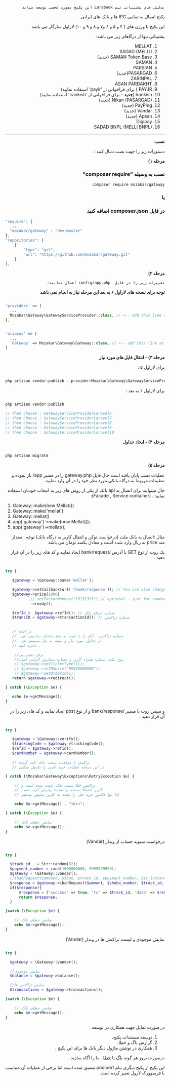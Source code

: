 <div dir="rtl">

```
بدلیل عدم پشتیبانی تیم Larabook این پکیج بصورت شخصی توسعه میابد
```

پکیج اتصال به تمامی IPG ها و  بانک های ایرانی.

این پکیج با ورژن های
(  ۴ و ۵ و ۶ و۷ و ۸ و ۹ و ۱۰)
 لاراول سازگار می باشد


پشتیبانی تنها از درگاهای زیر می باشد:
 1. MELLAT
 2. SADAD (MELLI)
 3. SAMAN Token Base  (جدید)
 3. SAMAN
 4. PARSIAN
 5. PASARGAD(جدید)
 6. ZARINPAL
 7. ASAN PARDAKHT 
 8. PAY.IR ( برای فراخوانی از 'payir' استفاده نمایید)
 9. Irankish (**جدید** -  برای فراخوانی از 'irankish' استفاده نمایید)
 10. Nikan (PASARGAD)  (جدید)
 11. PayPing (جدید)
 12. Vandar (جدید)
 13. Apsan (جدید)
 14. Digipay
 15. SADAD BNPL (MELLI BNPL)
----------


**نصب**:

دستورات زیر را جهت نصب دنبال کنید :

**مرحله ۱)**

### نصب به وسیله "composer require"
```shell
composer require mozakar/gateway
```
### یا 
### در فایل composer.json اضافه کنید
</div>


```php
"require": {
  ...
  "mozakar/gateway" : "dev-master"
},
"repositories": [
    {
        "type": "git",
        "url": "https://github.com/mozakar/gateway.git"
    }
],

```   

<div dir="rtl">
 
**مرحله ۲)**

    تغییرات زیر را در فایل  config/app.php اعمال نمایید:

**توجه برای نسخه های لاراول ۶ به بعد  این مرحله نیاز به انجام نمی باشد** 

</div>

```php

'providers' => [
  ...
  Mozakar\Gateway\GatewayServiceProvider::class, // <-- add this line at the end of provider array
],


'aliases' => [
  ...
  'Gateway' => Mozakar\Gateway\Gateway::class, // <-- add this line at the end of aliases array
]

```



<div dir="rtl">

**مرحله ۳) - انتقال فایل های مورد نیاز**

برای لاراول ۵ :
</div>

```php

php artisan vendor:publish --provider=Mozakar\Gateway\GatewayServiceProviderLaravel5

```

<div dir="rtl">
برای لاراول ۶ به بعد :
</div>

```php

php artisan vendor:publish 

// then choose : GatewayServiceProviderLaravel6
// then choose : GatewayServiceProviderLaravel7
// then choose : GatewayServiceProviderLaravel8
// then choose : GatewayServiceProviderLaravel9
// then choose : GatewayServiceProviderLaravel10

```

<div dir="rtl"> 

**مرحله ۴) - ایجاد جداول**

</div>

```php

php artisan migrate

```


<div dir="rtl"> 
 
**مرحله ۵)**

عملیات نصب پایان یافته است حال فایل gateway.php را در مسیر app/  باز نموده و  تنظیمات مربوط به درگاه بانکی مورد نظر خود را در آن وارد نمایید .

حال میتوایند برای اتصال به api  بانک  از یکی از روش های زیر به انتخاب خودتان استفاده نمایید . (Facade , Service container):
</div>
 
 1. Gateway::make(new Mellat())
 2. Gateway::make('mellat')
 3. Gateway::mellat()
 4. app('gateway')->make(new Mellat());
 5. app('gateway')->mellat();
 
<div dir="rtl">

 مثال :‌اتصال به بانک ملت (درخواست توکن و انتقال کاربر به درگاه بانک)
توجه :‌ مقدار متد price   به ریال وارد شده است و معادل یکصد تومان می باشد

یک روت از نوع GET با آدرس /bank/request ایجاد نمایید و کد های زیر را در آن قرار دهید .

</div>


```php

try {

   $gateway = \Gateway::make('mellat');

   $gateway->setCallback(url('/bank/response')); // You can also change the callback
   $gateway->price(1000)
           // setFactorNumber("13131313") // optional - just for vandar
           ->ready();

   $refId =  $gateway->refId(); // شماره ارجاع بانک
   $transID = $gateway->transactionId(); // شماره تراکنش

  
   // در اینجا
   //  شماره تراکنش  بانک را با توجه به نوع ساختار دیتابیس تان 
   //  در جداول مورد نیاز و بسته به نیاز سیستم تان
   // ذخیره کنید .

    //برای دیجی پی
    //نوع تیکت شماره همراه کاربر و شماره سفارش الزامی است.
    // $gateway->setTicketType(11);
    // $gateway->setMobile("09350000000");
    // $gateway->setOrderId(1);
   return $gateway->redirect();

} catch (\Exception $e) {

   echo $e->getMessage();
}

```

<div dir="rtl">

 و سپس روت با مسیر /bank/response  و از نوع post  ایجاد نمایید و کد های زیر را در آن قرار دهید :

</div>


```php

try { 

   $gateway = \Gateway::verify();
   $trackingCode = $gateway->trackingCode();
   $refId = $gateway->refId();
   $cardNumber = $gateway->cardNumber();

   // تراکنش با موفقیت سمت بانک تایید گردید
   // در این مرحله عملیات خرید کاربر را تکمیل میکنیم

} catch (\Mozakar\Gateway\Exceptions\RetryException $e) {

    // تراکنش قبلا سمت بانک تاییده شده است و
    // کاربر احتمالا صفحه را مجددا رفرش کرده است
    // لذا تنها فاکتور خرید قبل را مجدد به کاربر نمایش میدهیم

    echo $e->getMessage() . "<br>";

} catch (\Exception $e) {

    // نمایش خطای بانک
    echo $e->getMessage();
}

```




<div dir="rtl">

درخواست تسویه حساب از وندار (Vandar)

</div>


```php

try { 

  $track_id   = Str::random(32);
  $payment_number = rand(1000000000, 9999999999);
  $gateway = \Gateway::vandar();
  //ibanRequest($amount, $iban, $track_id, $payment_number, $is_instant = true)
  $response = $gateway->ibanRequest($amount, $sheba_number, $track_id, $payment_number, true);
  if($response){
      $response = ['success' => true, 'tx' => $track_id, 'data' => $response];
      return $response;
  }

}catch (\Exception $e) {

    // نمایش خطای بانک
    echo $e->getMessage();
}

```


<div dir="rtl">

نمایش موجودی و لیست تراکنش ها در وندار (Vandar)

</div>


```php

try { 

  $gateway = \Gateway::vandar();

  //نمایش موجودی
  $balance = $gateway->balance();

  //نمایش تراکنش ها
  $transactions = $gateway->transactions();

}catch (\Exception $e) {

    // نمایش خطای بانک
    echo $e->getMessage();
}

```

<div dir="rtl">
 
در صورت تمایل جهت همکاری در توسعه   :

 1. توسعه مستندات پکیج.
 2. گزارش باگ و خطا.
 3. همکاری در نوشتن ماژول دیگر بانک ها برای این پکیج .


درصورت بروز هر گونه 
 [باگ](https://github.com/mozakar/gateway/issues) یا [خطا](https://github.com/mozakar/gateway/issues)  .
  ما را آگاه سازید .
  
این پکیج از پکیج دیگری بنام  poolport  مشتق شده است اما برخی از عملیات آن متناسب با فریموورک لارول تغییر کرده است
</div>
